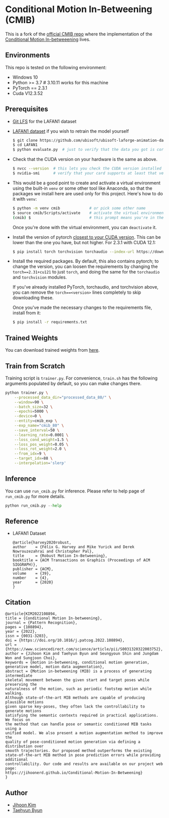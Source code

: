 # Conditional Motion In-Betweening (CMIB)

This is a fork of the [official CMIB repo][repo] where the implementation
of the [Conditional Motion In-betweeening][paper] lives.

[repo]: https://github.com/jihoonerd/Conditional-Motion-In-Betweening/
[paper]: https://www.sciencedirect.com/science/article/pii/S0031320322003752

## Environments

This repo is tested on the following environment:

* Windows 10
* Python >= 3.7     # 3.10.11 works for this machine
* PyTorch == 2.3.1
* Cuda V12.3.52

## Prerequisites

- [Git LFS][glfs] for the LAFAN1 dataset

- [LAFAN1 dataset][lafan] if you wish to retrain the model yourself
  ```bash
  $ git clone https://github.com/ubisoft/ubisoft-laforge-animation-dataset LAFAN1
  $ cd LAFAN1
  $ python evaluate.py  # just to verify that the data you got is correct
  ```
- Check that the CUDA version on your hardware is the same as above.
  ```bash
  $ nvcc --version  # this lets you check the CUDA version installed
  $ nvidia-smi      # verify that your card supports at least that version
  ```
- This would be a good point to create and activate a virtual environment using
  the built-in `venv` or some other tool like Anaconda, so that the packages we
  install here are used only for this project. Here's how to do it with `venv`:
  ```bash
  $ python -m venv cmib             # or pick some other name
  $ source cmib/Scripts/activate    # activate the virtual environment
  (cmib) $                          # this prompt means you're in the virtual environment
  ```
  Once you're done with the virtual environment, you can `deactivate` it.

- Install the version of pytorch [closest to your CUDA version][cuda]. This can
  be lower than the one you have, but not higher. For 2.3.1 with CUDA 12.1:
  ```bash
  $ pip install torch torchvision torchaudio --index-url https://download.pytorch/org/whl/cu121
  ```

- Install the required packages. By default, this also contains pytorch; to change
  the version, you can loosen the requirements by changing the `torch==2.31+cu121`
  to just `torch`, and doing the same for the `torchaudio` and `torchvision` modules.

  If you've already installed PyTorch, torchaudio, and torchvision above, you can
  remove the `torch==<version>` lines completely to skip downloading these.

  Once you've made the necessary changes to the requirements file, install from it:
  ```bash
  $ pip install -r requirements.txt
  ```

[glfs]: https://git-lfs.com
[lafan]: https://github.com/ubisoft/ubisoft-laforge-animation-dataset
[cuda]: https://pytorch.org/get-started/locally/

## Trained Weights

You can download trained weights from [here](https://works.do/FCqKVjy).

## Train from Scratch

Training script is `trainer.py`. For convenience, `train.sh` has the following
arguments populated by default, so you can make changes there.

```bash
python trainer.py \
    --processed_data_dir="processed_data_80/" \
    --window=90 \
    --batch_size=32 \
    --epochs=5000 \
    --device=0 \
    --entity=cmib_exp \
    --exp_name="cmib_80" \
    --save_interval=50 \
    --learning_rate=0.0001 \
    --loss_cond_weight=1.5 \
    --loss_pos_weight=0.05 \
    --loss_rot_weight=2.0 \
    --from_idx=9 \
    --target_idx=88 \
    --interpolation='slerp'

```

## Inference

You can use `run_cmib.py` for inference. Please refer to help page of `run_cmib.py` for more details.

```python
python run_cmib.py --help
```

## Reference

* LAFAN1 Dataset
  ```
  @article{harvey2020robust,
  author    = {Félix G. Harvey and Mike Yurick and Derek Nowrouzezahrai and Christopher Pal},
  title     = {Robust Motion In-Betweening},
  booktitle = {ACM Transactions on Graphics (Proceedings of ACM SIGGRAPH)},
  publisher = {ACM},
  volume    = {39},
  number    = {4},
  year      = {2020}
  }
  ```

## Citation
```
@article{KIM2022108894,
title = {Conditional Motion In-betweening},
journal = {Pattern Recognition},
pages = {108894},
year = {2022},
issn = {0031-3203},
doi = {https://doi.org/10.1016/j.patcog.2022.108894},
url = {https://www.sciencedirect.com/science/article/pii/S0031320322003752},
author = {Jihoon Kim and Taehyun Byun and Seungyoun Shin and Jungdam Won and Sungjoon Choi},
keywords = {motion in-betweening, conditional motion generation, generative model, motion data augmentation},
abstract = {Motion in-betweening (MIB) is a process of generating intermediate
skeletal movement between the given start and target poses while preserving the
naturalness of the motion, such as periodic footstep motion while walking.
Although state-of-the-art MIB methods are capable of producing plausible motions
given sparse key-poses, they often lack the controllability to generate motions
satisfying the semantic contexts required in practical applications. We focus on
the method that can handle pose or semantic conditioned MIB tasks using a
unified model. We also present a motion augmentation method to improve the
quality of pose-conditioned motion generation via defining a distribution over
smooth trajectories. Our proposed method outperforms the existing
state-of-the-art MIB method in pose prediction errors while providing additional
controllability. Our code and results are available on our project web page:
https://jihoonerd.github.io/Conditional-Motion-In-Betweening}
}
```

## Author

* [Jihoon Kim](https://github.com/jihoonerd)
* [Taehyun Byun](https://github.com/childtoy)
